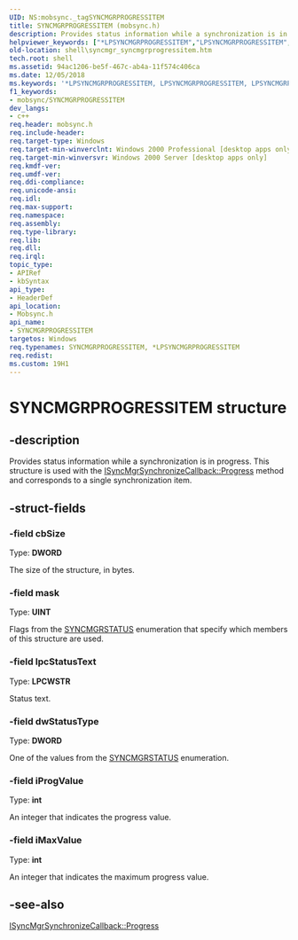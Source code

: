 ```yaml
---
UID: NS:mobsync._tagSYNCMGRPROGRESSITEM
title: SYNCMGRPROGRESSITEM (mobsync.h)
description: Provides status information while a synchronization is in progress. This structure is used with the ISyncMgrSynchronizeCallback::Progress method and corresponds to a single synchronization item.
helpviewer_keywords: ["*LPSYNCMGRPROGRESSITEM","LPSYNCMGRPROGRESSITEM","LPSYNCMGRPROGRESSITEM structure pointer [Windows Shell]","SYNCMGRPROGRESSITEM","SYNCMGRPROGRESSITEM structure [Windows Shell]","mobsync/LPSYNCMGRPROGRESSITEM","mobsync/SYNCMGRPROGRESSITEM","shell.syncmgr_syncmgrprogressitem","syncmgr.syncmgrprogressitem"]
old-location: shell\syncmgr_syncmgrprogressitem.htm
tech.root: shell
ms.assetid: 94ac1206-be5f-467c-ab4a-11f574c406ca
ms.date: 12/05/2018
ms.keywords: '*LPSYNCMGRPROGRESSITEM, LPSYNCMGRPROGRESSITEM, LPSYNCMGRPROGRESSITEM structure pointer [Windows Shell], SYNCMGRPROGRESSITEM, SYNCMGRPROGRESSITEM structure [Windows Shell], mobsync/LPSYNCMGRPROGRESSITEM, mobsync/SYNCMGRPROGRESSITEM, shell.syncmgr_syncmgrprogressitem, syncmgr.syncmgrprogressitem'
f1_keywords:
- mobsync/SYNCMGRPROGRESSITEM
dev_langs:
- c++
req.header: mobsync.h
req.include-header: 
req.target-type: Windows
req.target-min-winverclnt: Windows 2000 Professional [desktop apps only]
req.target-min-winversvr: Windows 2000 Server [desktop apps only]
req.kmdf-ver: 
req.umdf-ver: 
req.ddi-compliance: 
req.unicode-ansi: 
req.idl: 
req.max-support: 
req.namespace: 
req.assembly: 
req.type-library: 
req.lib: 
req.dll: 
req.irql: 
topic_type:
- APIRef
- kbSyntax
api_type:
- HeaderDef
api_location:
- Mobsync.h
api_name:
- SYNCMGRPROGRESSITEM
targetos: Windows
req.typenames: SYNCMGRPROGRESSITEM, *LPSYNCMGRPROGRESSITEM
req.redist: 
ms.custom: 19H1
---
```


# SYNCMGRPROGRESSITEM structure


## -description


Provides status information while a synchronization is in progress. This structure is used with the <a href="https://docs.microsoft.com/windows/desktop/api/mobsync/nf-mobsync-isyncmgrsynchronizecallback-progress">ISyncMgrSynchronizeCallback::Progress</a> method and corresponds to a single synchronization item.


## -struct-fields




### -field cbSize

Type: <b>DWORD</b>

The size of the structure, in bytes.


### -field mask

Type: <b>UINT</b>

Flags from the <a href="https://docs.microsoft.com/windows/desktop/api/mobsync/ne-mobsync-syncmgrstatus">SYNCMGRSTATUS</a> enumeration that specify which members of this structure are used.


### -field lpcStatusText

Type: <b>LPCWSTR</b>

Status text.


### -field dwStatusType

Type: <b>DWORD</b>

One of the values from the <a href="https://docs.microsoft.com/windows/desktop/api/mobsync/ne-mobsync-syncmgrstatus">SYNCMGRSTATUS</a> enumeration.


### -field iProgValue

Type: <b>int</b>

An integer that indicates the progress value.


### -field iMaxValue

Type: <b>int</b>

An integer that indicates the maximum progress value.


## -see-also




<a href="https://docs.microsoft.com/windows/desktop/api/mobsync/nf-mobsync-isyncmgrsynchronizecallback-progress">ISyncMgrSynchronizeCallback::Progress</a>
 

 

